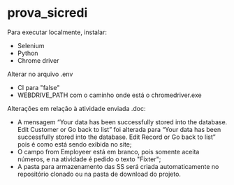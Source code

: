 # prova_sicredi

 Para executar localmente, instalar:
 - Selenium
 - Python
 - Chrome driver
 
 Alterar no arquivo .env 
 - CI para "false"
 - WEBDRIVE_PATH com o caminho onde está o chromedriver.exe


Alterações  em relação à atividade enviada .doc:

- A mensagem “Your data has been successfully stored into the database. Edit Customer or Go back to list” foi alterada para “Your data has been successfully stored into the database. Edit Record or Go back to list” pois é como está sendo exibida no site;
- O campo from Employeer está em branco, pois somente aceita números, e na atividade é pedido o texto "Fixter";
- A pasta para armazenamento das SS será criada automaticamente no repositório clonado ou na pasta de download do projeto.
